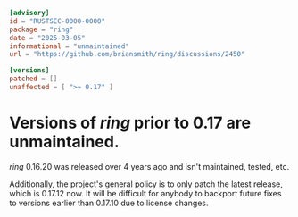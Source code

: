 ```toml
[advisory]
id = "RUSTSEC-0000-0000"
package = "ring"
date = "2025-03-05"
informational = "unmaintained"
url = "https://github.com/briansmith/ring/discussions/2450"

[versions]
patched = []
unaffected = [ ">= 0.17" ]
```

# Versions of *ring* prior to 0.17 are unmaintained.

*ring* 0.16.20 was released over 4 years ago and isn't maintained, tested, etc.

Additionally, the project's general policy is to only patch the latest release,
which is 0.17.12 now. It will be difficult for anybody to backport future fixes
to versions earlier than 0.17.10 due to license changes.
